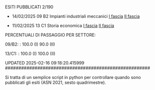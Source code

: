 ESITI PUBBLICATI 2/190 

- 14/02/2025 09 B2  Impianti industriali meccanici	  [I fascia](https://asn23.cineca.it/pubblico/miur/esito/09%252FB2/1/3) [II fascia](https://asn23.cineca.it/pubblico/miur/esito/09%252FB2/2/3) 

- 11/02/2025 13 C1  Storia economica	  [I fascia](https://asn23.cineca.it/pubblico/miur/esito/13%252FC1/1/3) [II fascia](https://asn23.cineca.it/pubblico/miur/esito/13%252FC1/2/3) 

PERCENTUALI DI PASSAGGIO PER SETTORE:

09/B2: : 100.0 (I) 90.0 (II)

13/C1: : 100.0 (I) 100.0 (II)

UPDATED 2025-02-16 09:18:20.415999
###################################################### 

Si tratta di un semplice script in python per controllare quando sono pubblicati gli esiti (ASN 2021, sesto quadrimestre).

